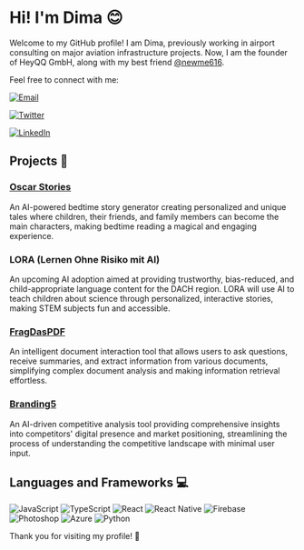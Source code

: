 # Hi! I'm Dima 😊

Welcome to my GitHub profile! I am Dima, previously working in airport consulting on major aviation infrastructure projects. Now, I am the founder of HeyQQ GmbH, along with my best friend [@newme616](https://github.com/newme616).

Feel free to connect with me:

[![Email](https://img.shields.io/badge/Email-dr@oscarstories.com-red)](mailto:dr@oscarstories.com)

[![Twitter](https://img.shields.io/badge/Twitter-@Dima_heyqq-blue)](https://twitter.com/Dima_heyqq)

[![LinkedIn](https://img.shields.io/badge/LinkedIn-Connect-blue)](https://www.linkedin.com/in/dmitrij-rubanov/)

## Projects 🚀

### [Oscar Stories](https://www.oscarstories.com)
An AI-powered bedtime story generator creating personalized and unique tales where children, their friends, and family members can become the main characters, making bedtime reading a magical and engaging experience.

### LORA (Lernen Ohne Risiko mit AI)
An upcoming AI adoption aimed at providing trustworthy, bias-reduced, and child-appropriate language content for the DACH region. LORA will use AI to teach children about science through personalized, interactive stories, making STEM subjects fun and accessible.

### [FragDasPDF](https://www.fragdaspdf.de)
An intelligent document interaction tool that allows users to ask questions, receive summaries, and extract information from various documents, simplifying complex document analysis and making information retrieval effortless.

### [Branding5](https://www.branding5.com)
An AI-driven competitive analysis tool providing comprehensive insights into competitors' digital presence and market positioning, streamlining the process of understanding the competitive landscape with minimal user input.

## Languages and Frameworks 💻

![JavaScript](https://img.shields.io/badge/JavaScript-F7DF1E?logo=javascript&logoColor=black)
![TypeScript](https://img.shields.io/badge/TypeScript-3178C6?logo=typescript&logoColor=white)
![React](https://img.shields.io/badge/React-61DAFB?logo=react&logoColor=black)
![React Native](https://img.shields.io/badge/React%20Native-61DAFB?logo=react&logoColor=black)
![Firebase](https://img.shields.io/badge/Firebase-FFCA28?logo=firebase&logoColor=black)
![Photoshop](https://img.shields.io/badge/Photoshop-31A8FF?logo=adobe-photoshop&logoColor=white)
![Azure](https://img.shields.io/badge/Azure-0078D4?logo=microsoft-azure&logoColor=white)
![Python](https://img.shields.io/badge/Python-3776AB?logo=python&logoColor=white)

Thank you for visiting my profile! 🌟
